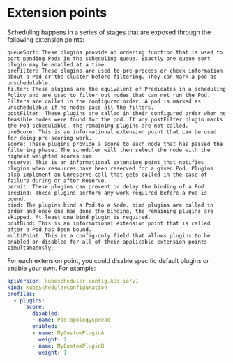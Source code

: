 

# Extension points

Scheduling happens in a series of stages that are exposed through the following extension points:

    queueSort: These plugins provide an ordering function that is used to sort pending Pods in the scheduling queue. Exactly one queue sort plugin may be enabled at a time.
    preFilter: These plugins are used to pre-process or check information about a Pod or the cluster before filtering. They can mark a pod as unschedulable.
    filter: These plugins are the equivalent of Predicates in a scheduling Policy and are used to filter out nodes that can not run the Pod. Filters are called in the configured order. A pod is marked as unschedulable if no nodes pass all the filters.
    postFilter: These plugins are called in their configured order when no feasible nodes were found for the pod. If any postFilter plugin marks the Pod schedulable, the remaining plugins are not called.
    preScore: This is an informational extension point that can be used for doing pre-scoring work.
    score: These plugins provide a score to each node that has passed the filtering phase. The scheduler will then select the node with the highest weighted scores sum.
    reserve: This is an informational extension point that notifies plugins when resources have been reserved for a given Pod. Plugins also implement an Unreserve call that gets called in the case of failure during or after Reserve.
    permit: These plugins can prevent or delay the binding of a Pod.
    preBind: These plugins perform any work required before a Pod is bound.
    bind: The plugins bind a Pod to a Node. bind plugins are called in order and once one has done the binding, the remaining plugins are skipped. At least one bind plugin is required.
    postBind: This is an informational extension point that is called after a Pod has been bound.
    multiPoint: This is a config-only field that allows plugins to be enabled or disabled for all of their applicable extension points simultaneously.

For each extension point, you could disable specific default plugins or enable your own. For example:

~~~~YAML
apiVersion: kubescheduler.config.k8s.io/v1
kind: KubeSchedulerConfiguration
profiles:
  - plugins:
      score:
        disabled:
        - name: PodTopologySpread
        enabled:
        - name: MyCustomPluginA
          weight: 2
        - name: MyCustomPluginB
          weight: 1
~~~~